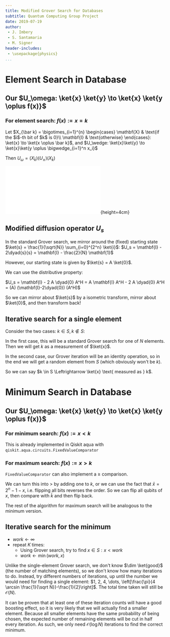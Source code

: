 ```yaml
---
title: Modified Grover Search for Databases
subtitle: Quantum Computing Group Project
date: 2019-07-19
author:
 - J. Imbery
 - S. Santamaria
 - M. Signer
header-includes:
 - \usepackage{physics}
...
```


# Element Search in Database 


## Our $U_\omega: \ket{x} \ket{y} \to \ket{x} \ket{y \oplus f(x)}$

### For element search: $f(x) := x = k$

Let $X_{\bar k} = \bigotimes_{i=1}^{n} \begin{cases}
\mathbf{X} & \text{if the $i$-th bit of $k$ is 0}\\
\mathbf{I} & \text{otherwise}
\end{cases}: \ket{x} \to \ket{x \oplus \bar k}$,
and $U_\wedge: \ket{x}\ket{y} \to \ket{x}\ket{y \oplus \bigwedge_{i=1}^n x_i}$

Then $U_\omega = (X_{\bar k}) (U_\wedge) (X_{\bar k})$

![](u_omega_eq_5.pdf){height=4cm}

## Modified diffusion operator $U_s$

In the standard Grover search, we mirror around the (fixed) starting state $\ket{s}
= \frac{1}{\sqrt{N}} \sum_{i=0}^{2^n} \ket{i}$: $U_s = \mathbf{I} - 2\dyad{s}{s} = \mathbf{I} - \frac{2}{N} \mathbf{1}$

However, our starting state is given by $\ket{s} = A \ket{0}$.

We can use the distributive property:

$U_s = \mathbf{I} - 2 A \dyad{0} A^H = A \mathbf{I} A^H - 2 A \dyad{0} A^H = (A) (\mathbf{I}-2\dyad{0}) (A^H)$

So we can mirror about $\ket{s}$ by a isometric transform, mirror about $\ket{0}$, and then transform back!

## Iterative search for a single element

Consider the two cases: $k \in S, k \not \in S$:

In the first case, this will be a standard Grover search for one of $N$ elements. Then we will get $k$ as a measurement of $\ket{x}$.

In the second case, our Grover iteration will be an identity operation, so in the end we will get a random element from $S$ (which obviously won't be $k$).

So we can say $k \in S \Leftrightarrow \ket{x} \text{ measured as } k$.


# Minimum Search in Database

## Our $U_\omega: \ket{x} \ket{y} \to \ket{x} \ket{y \oplus f(x)}$

### For minimum search: $f(x) := x < k$

This is already implemented in Qiskit aqua with `qiskit.aqua.circuits.FixedValueComparator`

### For maximum search: $f(x) := x > k$

`FixedValueComparator` can also implement a $\geq$ comparison.

We can turn this into $>$ by adding one to $k$, or we can use the fact that
$\bar x = 2^n-1-x$, i.e. flipping all bits reverses the order. So we can flip all qubits of $x$, then compare with $\bar k$ and then flip back.

The rest of the algorithm for maximum search will be analogous to the minimum version.


## Iterative search for the minimum

- $work \gets \infty$
- repeat $K$ times:
  - Using Grover search, try to find $x \in S : x < work$
  - $work \gets \min(work, x)$

Unlike the single-element Grover search, we don't know $\dim \ket{good}$ (the
number of matching elements), so we don't know how many iterations to do.
Instead, try different numbers of iterations, up until the number we would need
for finding a single element: $1, 2, 4, \dots, \left[\frac{\pi}{4 \arcsin
\frac{1}{\sqrt N}}-\frac{1}{2}\right]$. The total time taken will still be $\mathcal{O}(N)$.

It can be proven that at least one of these iteration counts will have a good
boosting effect, so it is very likely that we will actually find a smaller
element. Because all smaller elements have the same probability of being
chosen, the expected number of remaining elements will be cut in half every
iteration. As such, we only need $\mathcal{O}(\log N)$ iterations to find the
correct minimum.
